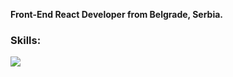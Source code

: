 **Front-End React Developer from Belgrade, Serbia.**

<h3>Skills: </h3>
  <img src="https://skillicons.dev/icons?i=html,css,sass,javascript,react" />



